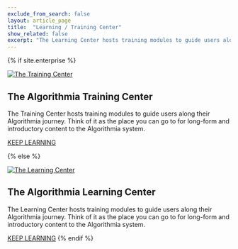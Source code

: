 ```yaml
---
exclude_from_search: false
layout: article_page
title:  "Learning / Training Center"
show_related: false
excerpt: "The Learning Center hosts training modules to guide users along their Algorithmia journey."
---
```


{% if site.enterprise %}

<a href="https://training.algorithmia.com"><img src="{{site.cdnurl}}{{site.baseurl}}/images/post_images/learningcenter/lms_enterprise.png" alt="The Training Center" class="screenshot img-md"></a>

## The Algorithmia Training Center

The Training Center hosts training modules to guide users along their Algorithmia journey. Think of it as the place you can go to for long-form and introductory content to the Algorithmia system.

<a href="https://training.algorithmia.com" class="btn btn-default btn-primary"><i class="fa fa-book" aria-hidden="true"></i> KEEP LEARNING</a>

{% else %}

<a href="https://learn.algorithmia.com"><img src="{{site.cdnurl}}{{site.baseurl}}/images/post_images/learningcenter/lms_public.png" alt="The Learning Center" class="screenshot img-md"></a>

## The Algorithmia Learning Center

The Learning Center hosts training modules to guide users along their Algorithmia journey. Think of it as the place you can go to for long-form and introductory content to the Algorithmia system.

<a href="https://learn.algorithmia.com" class="btn btn-default btn-primary"><i class="fa fa-book" aria-hidden="true"></i> KEEP LEARNING</a>
{% endif %}

